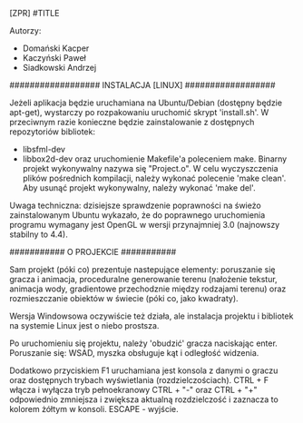 [ZPR] #TITLE

Autorzy:
- Domański Kacper
- Kaczyński Paweł
- Siadkowski Andrzej

##################
INSTALACJA [LINUX]
##################

Jeżeli aplikacja będzie uruchamiana na Ubuntu/Debian (dostępny będzie apt-get), wystarczy po rozpakowaniu uruchomić skrypt 'install.sh'. W przeciwnym razie konieczne będzie zainstalowanie z dostępnych repozytoriów bibliotek:
 -   libsfml-dev
 -   libbox2d-dev
oraz uruchomienie Makefile'a poleceniem make. Binarny projekt wykonywalny nazywa się "Project.o". W celu wyczyszczenia plików pośrednich kompilacji, należy wykonać polecenie 'make clean'. Aby usunąć projekt wykonywalny, należy wykonać 'make del'.

Uwaga techniczna: dzisiejsze sprawdzenie poprawności na świeżo zainstalowanym Ubuntu wykazało, że do poprawnego uruchomienia programu wymagany jest OpenGL w wersji przynajmniej 3.0 (najnowszy stabilny to 4.4).

###########
O PROJEKCIE
###########

Sam projekt (póki co) prezentuje nastepujące elementy: poruszanie się gracza i animacja, proceduralne generowanie terenu (nałożenie tekstur, animacja wody, gradientowe przechodznie między rodzajami terenu) oraz rozmieszczanie obiektów w świecie (póki co, jako kwadraty). 

Wersja Windowsowa oczywiście też działa, ale instalacja projektu i bibliotek na systemie Linux jest o niebo prostsza.

Po uruchomieniu się projektu, należy 'obudzić' gracza naciskając enter. Poruszanie się: WSAD, myszka obsługuje kąt i odległość widzenia.

Dodatkowo przyciskiem F1 uruchamiana jest konsola z danymi o graczu oraz dostępnych trybach wyświetlania (rozdzielczościach).
CTRL + F  włącza i wyłącza tryb pełnoekranowy
CTRL + "-"  oraz  CTRL + "+"  odpowiednio zmniejsza i zwiększa aktualną rozdzielczość i zaznacza to kolorem żółtym w konsoli.
ESCAPE - wyjście.
